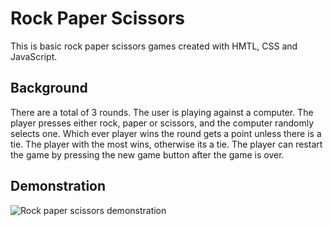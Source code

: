 # Rock Paper Scissors

This is basic rock paper scissors games created with HMTL, CSS and JavaScript.

## Background

There are a total of 3 rounds. The user is playing against a computer. The player presses either rock, paper or scissors, and the computer randomly selects one. Which ever player wins the round gets a point unless there is a tie. The player with the most wins, otherwise its a tie. The player can restart the game by pressing the new game button after the game is over.

## Demonstration

![Rock paper scissors demonstration](https://media.giphy.com/media/dWdGoOJXncoezIcj7q/giphy.gif)
